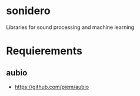 # sonidero

Libraries for sound processing and machine learning


# Requierements

## aubio

* https://github.com/piem/aubio

